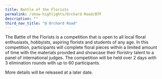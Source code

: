 ```yaml
---
title: Battle of the Florists
permalink: /show-highlights/Orchard-Road/BTF
description: ""
third_nav_title: "@ Orchard Road"
---
```

The Battle of the Florists is a competition that is open to all local floral enthusiasts, hobbyists, aspiring florists and students of any age. In this competition, participants will complete floral pieces within a limited amount of time with the materials provided and showcase their floristry talent to a panel of international judges. The competition will be held over 2 days with 3 elimination rounds with up to 60 participants. 

More details will be released at a later date.